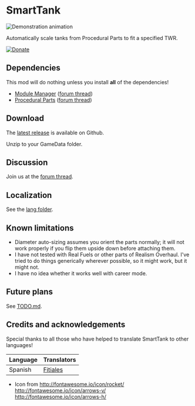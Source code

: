 # SmartTank

![Demonstration animation][animation link]

[animation link]: screenshots/SmartTank.gif

Automatically scale tanks from Procedural Parts to fit a specified TWR.

[![Donate][Donation image]][Donation link]

[Donation link]: https://www.paypal.com/cgi-bin/webscr?cmd=_donations&business=7H2LCH6SP7TTE&lc=US&item_name=HebaruSan_Mods&currency_code=USD&bn=PP%2dDonationsBF%3abtn_donate_LG%2egif%3aNonHosted

[Donation image]: https://i.imgur.com/M9m07Qw.png

## Dependencies

This mod will do nothing unless you install **all** of the dependencies!

- [Module Manager][Module Manager repository] ([forum thread][Module Manager forum thread])
- [Procedural Parts][Procedural Parts repository] ([forum thread][Procedural Parts forum thread])

[Module Manager repository]: https://github.com/sarbian/ModuleManager

[Module Manager forum thread]: http://forum.kerbalspaceprogram.com/index.php?/topic/50533-130-module-manager-280-may-26th-2017-better-late-than-never/

[Procedural Parts repository]: https://github.com/KSP-RO/ProceduralParts

[Procedural Parts forum thread]: https://forum.kerbalspaceprogram.com/index.php?/topic/169250-*

## Download

The [latest release] is available on Github.

[latest release]: https://github.com/HebaruSan/SmartTank/releases/latest

Unzip to your GameData folder.

## Discussion

Join us at the [forum thread].

[forum thread]: https://forum.kerbalspaceprogram.com/index.php?/topic/162743-*

## Localization

See the [lang folder].

[lang folder]: https://github.com/HebaruSan/SmartTank/tree/master/assets/lang

## Known limitations

- Diameter auto-sizing assumes you orient the parts normally; it will not work properly if you flip them upside down before attaching them.
- I have not tested with Real Fuels or other parts of Realism Overhaul. I've tried to do things generically wherever possible, so it might work, but it might not.
- I have no idea whether it works well with career mode.

## Future plans

See [TODO.md](TODO.md).

## Credits and acknowledgements

Special thanks to all those who have helped to translate SmartTank to other languages!

| Language | Translators |
| ---      | ---         |
| Spanish  | [Fitiales](https://github.com/Fitiales) |

- Icon from http://fontawesome.io/icon/rocket/ http://fontawesome.io/icon/arrows-v/ http://fontawesome.io/icon/arrows-h/
